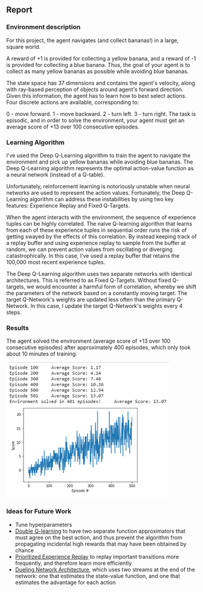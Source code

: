 ## Report


### Environment description

For this project, the agent navigates (and collect bananas!) in a large, square world. 

A reward of +1 is provided for collecting a yellow banana, and a reward of -1 is provided for collecting a blue banana. Thus, the goal of your agent is to collect as many yellow bananas as possible while avoiding blue bananas.

The state space has 37 dimensions and contains the agent's velocity, along with ray-based perception of objects around agent's forward direction. Given this information, the agent has to learn how to best select actions. Four discrete actions are available, corresponding to:

0 - move forward.
1 - move backward.
2 - turn left.
3 - turn right.
The task is episodic, and in order to solve the environment, your agent must get an average score of +13 over 100 consecutive episodes.


### Learning Algorithm

I've used the Deep Q-Learning algorithm to train the agent to navigate the environment and pick up yellow bananas while avoiding blue bananas. The Deep Q-Learning algorithm represents the optimal action-value function as a neural network (instead of a Q-table). 

Unfortunately, reinforcement learning is notoriously unstable when neural networks are used to represent the action values. Fortunately, the Deep Q-Learning algorithm can address these instabilities by using two key features: Experience Replay and Fixed Q-Targets.

When the agent interacts with the environment, the sequence of experience tuples can be highly correlated. The naive Q-learning algorithm that learns from each of these experience tuples in sequential order runs the risk of getting swayed by the effects of this correlation. By instead keeping track of a replay buffer and using experience replay to sample from the buffer at random, we can prevent action values from oscillating or diverging catastrophically. In this case, I've used a replay buffer that retains the 100,000 most recent experience tuples.

The Deep Q-Learning algorithm uses two separate networks with identical architectures. This is referred to as Fixed Q-Targets. Without fixed Q-targets, we would encounter a harmful form of correlation, whereby we shift the parameters of the network based on a constantly moving target. The target Q-Network's weights are updated less often than the primary Q-Network. In this case, I update the target Q-Network's weights every 4 steps.


### Results

The agent solved the environment (average score of +13 over 100 consecutive episodes) after approximately 400 episodes, which only took about 10 minutes of training.

![Results](./assets/results.png)


### Ideas for Future Work

* Tune hyperparameters
* [Double Q-learning](https://arxiv.org/abs/1509.06461) to have two separate function approximators that must agree on the best action, and thus prevent the algorithm from propagating incidental high rewards that may have been obtained by chance
* [Prioritized Experience Replay](https://arxiv.org/abs/1511.05952) to replay important transitions more frequently, and therefore learn more efficiently
* [Dueling Network Architecture](https://arxiv.org/abs/1511.06581), which uses two streams at the end of the network: one that estimates the state-value function, and one that estimates the advantage for each action
